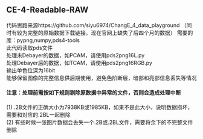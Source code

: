 ## CE-4-Readable-RAW 
代码思路来源https://github.com/siyu6974/ChangE_4_data_playground  （同时有较为完整的原始数据下载链接，现在官网上缺失了后四个月的数据） 
需要的库：pypng,numpy,pds4-tools  
此代码读取pds文件  
处理未Debayer的数据，如PCAM，请使用pds2png16L.py   
处理Debayer后的数据，如TCAM，请使用pds2png16RGB.py  
输出单色位深为16bit  
能够保留图像的完整信息供后期使用，避免色阶断层，暗部和亮部信息丢失等情况  
#### 注意：处理前需按如下规则剔除原数据中异常的文件，否则会造成处理中断  
(1) .2B文件的正确大小为7938KB或1985KB，如果不是此大小，说明数据损坏，需要和对应的.2BL一起删除  
(2) 有些时候一张图片数据会丢失一个.2B或.2BL文件，需要将余下的不完整文件删除
